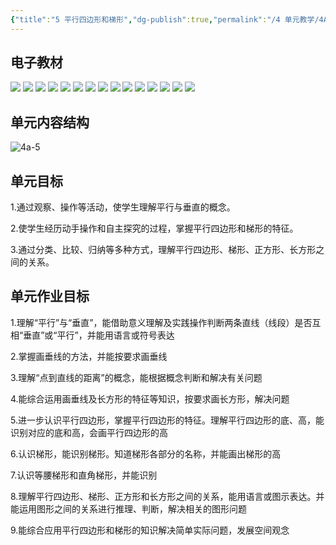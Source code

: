 ```yaml
---
{"title":"5 平行四边形和梯形","dg-publish":true,"permalink":"/4 单元教学/4A 四上/5 平行四边形和梯形/","dgPassFrontmatter":true,"noteIcon":""}
---
```



## 电子教材

<p class="grid-4">
	<img loading="lazy" decoding="async" src="https://download.pep.com.cn/xsxjc/22xjcsx41x/files/mobile/62.jpg">
	<img loading="lazy" decoding="async" src="https://download.pep.com.cn/xsxjc/22xjcsx41x/files/mobile/63.jpg">
	<img loading="lazy" decoding="async" src="https://download.pep.com.cn/xsxjc/22xjcsx41x/files/mobile/64.jpg">
	<img loading="lazy" decoding="async" src="https://download.pep.com.cn/xsxjc/22xjcsx41x/files/mobile/65.jpg">
	<img loading="lazy" decoding="async" src="https://download.pep.com.cn/xsxjc/22xjcsx41x/files/mobile/66.jpg">
	<img loading="lazy" decoding="async" src="https://download.pep.com.cn/xsxjc/22xjcsx41x/files/mobile/67.jpg">
	<img loading="lazy" decoding="async" src="https://download.pep.com.cn/xsxjc/22xjcsx41x/files/mobile/68.jpg">
	<img loading="lazy" decoding="async" src="https://download.pep.com.cn/xsxjc/22xjcsx41x/files/mobile/69.jpg">
	<img loading="lazy" decoding="async" src="https://download.pep.com.cn/xsxjc/22xjcsx41x/files/mobile/70.jpg">
	<img loading="lazy" decoding="async" src="https://download.pep.com.cn/xsxjc/22xjcsx41x/files/mobile/71.jpg">
	<img loading="lazy" decoding="async" src="https://download.pep.com.cn/xsxjc/22xjcsx41x/files/mobile/72.jpg">
	<img loading="lazy" decoding="async" src="https://download.pep.com.cn/xsxjc/22xjcsx41x/files/mobile/73.jpg">
	<img loading="lazy" decoding="async" src="https://download.pep.com.cn/xsxjc/22xjcsx41x/files/mobile/74.jpg">
	<img loading="lazy" decoding="async" src="https://download.pep.com.cn/xsxjc/22xjcsx41x/files/mobile/75.jpg">
	<img loading="lazy" decoding="async" src="https://download.pep.com.cn/xsxjc/22xjcsx41x/files/mobile/76.jpg">
</p>
	

## 单元内容结构

![4a-5](https://r2.edui123.com/2023/05/4a-5.png)

## 单元目标

1.通过观察、操作等活动，使学生理解平行与垂直的概念。

2.使学生经历动手操作和自主探究的过程，掌握平行四边形和梯形的特征。

3.通过分类、比较、归纳等多种方式，理解平行四边形、梯形、正方形、长方形之间的关系。

## 单元作业目标

1.理解“平行”与“垂直”，能借助意义理解及实践操作判断两条直线（线段）是否互相“垂直”或“平行”，并能用语言或符号表达

2.掌握画垂线的方法，并能按要求画垂线

3.理解“点到直线的距离”的概念，能根据概念判断和解决有关问题

4.能综合运用画垂线及长方形的特征等知识，按要求画长方形，解决问题

5.进一步认识平行四边形，掌握平行四边形的特征。理解平行四边形的底、高，能识别对应的底和高，会画平行四边形的高

6.认识梯形，能识别梯形。知道梯形各部分的名称，并能画出梯形的高

7.认识等腰梯形和直角梯形，并能识别

8.理解平行四边形、梯形、正方形和长方形之间的关系，能用语言或图示表达。并能运用图形之间的关系进行推理、判断，解决相关的图形问题

9.能综合应用平行四边形和梯形的知识解决简单实际问题，发展空间观念
